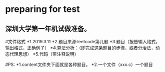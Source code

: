 # preparing for test
深圳大学第一年机试做准备。
------------------------


#文件格式
*1.2019.3.11
*2.题目来源:leetcode第几题
*3.题目（报告输入格式，输出格式，正确例子）
*4.算法分析：（即完成这条题目的步骤，或者分治法，动态代理思想）
*5.代码（带注释说明）



#PS:
*1.content文件夹下面就是各种题目。
*2.一个文件（xxx.c）一个题目

